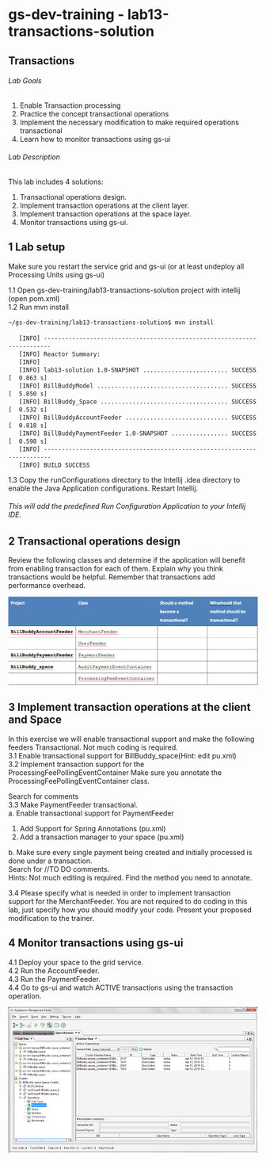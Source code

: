 # gs-dev-training - lab13-transactions-solution

## 	Transactions

###### Lab Goals
1.  Enable Transaction processing 
2.  Practice the concept transactional operations
3.  Implement the necessary modification to make required operations transactional
4.  Learn how to monitor transactions using gs-ui

###### Lab Description
This lab includes 4 solutions:
1. 	Transactional operations design. 
2.	Implement transaction operations at the client layer.
3. 	Implement transaction operations at the space layer.
4. 	Monitor transactions using gs-ui.

## 1 Lab setup
Make sure you restart the service grid and gs-ui (or at least undeploy all Processing Units using gs-ui)

1.1 Open gs-dev-training/lab13-transactions-solution project with intellij (open pom.xml) <br />
1.2 Run mvn install

    ~/gs-dev-training/lab13-transactions-solution$ mvn install
    
       [INFO] ------------------------------------------------------------------------
       [INFO] Reactor Summary:
       [INFO] 
       [INFO] lab13-solution 1.0-SNAPSHOT ........................ SUCCESS [  0.863 s]
       [INFO] BillBuddyModel ..................................... SUCCESS [  5.850 s]
       [INFO] BillBuddy_Space .................................... SUCCESS [  0.532 s]
       [INFO] BillBuddyAccountFeeder ............................. SUCCESS [  0.818 s]
       [INFO] BillBuddyPaymentFeeder 1.0-SNAPSHOT ................ SUCCESS [  0.598 s]
       [INFO] ------------------------------------------------------------------------
       [INFO] BUILD SUCCESS


1.3 Copy the runConfigurations directory to the Intellij .idea directory to enable the Java Application configurations. Restart Intellij.
###### This will add the predefined Run Configuration Application to your Intellij IDE.

## 2	Transactional operations design
Review the following classes and determine if the application 
will benefit from enabling transaction for each of them. 
Explain why you think transactions would be helpful. 
Remember that transactions add performance overhead.  

![Screenshot](./Pictures/Pictures1.png)

## 3	Implement transaction operations at the client and Space
In this exercise we will enable transactional support and 
make the following feeders Transactional. Not much coding is required. <br /> 
3.1	Enable transactional support for BillBuddy_space(Hint: edit pu.xml) <br />
3.2	Implement transaction support for the ProcessingFeePollingEventContainer
        Make sure you annotate the ProcessingFeePollingEventContainer class. 

Search for comments <br />
3.3	Make PaymentFeeder transactional. <br />
a.	Enable transactional support for PaymentFeeder <br />
1.	Add Support for Spring Annotations  (pu.xml)
2.	Add a transaction manager to your space (pu.xml) <br />

b.	Make sure every single payment being created and initially 
    processed is done under a transaction. <br />
Search for //TO DO comments. <br />
Hints:
Not much editing is required. Find the method you need to annotate. 

3.4	Please specify what is needed in order to implement 
        transaction support for the MerchantFeeder.
        You are not required to do coding in this lab, 
        just specify how you should modify your code.
        Present your proposed modification to the trainer.

## 4	Monitor transactions using gs-ui
4.1	Deploy your space to the grid service.<br />
4.2	Run the AccountFeeder.<br />
4.3	Run the PaymentFeeder.<br />
4.4	Go to gs-ui and watch ACTIVE transactions using the transaction operation.

![Screenshot](./Pictures/Picture2.png)
